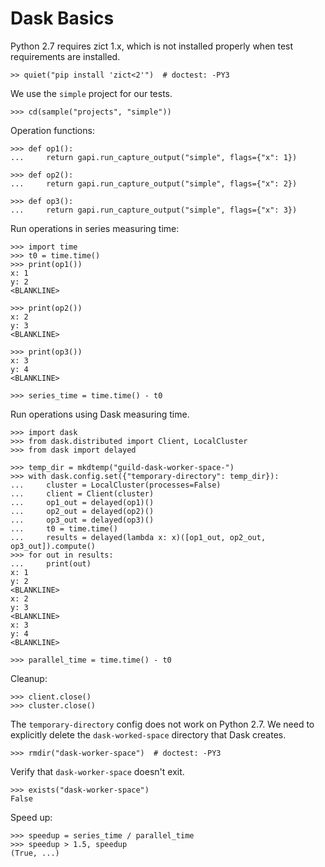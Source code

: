 # Dask Basics

Python 2.7 requires zict 1.x, which is not installed properly when
test requirements are installed.

    >> quiet("pip install 'zict<2'")  # doctest: -PY3

We use the `simple` project for our tests.

    >>> cd(sample("projects", "simple"))

Operation functions:

    >>> def op1():
    ...     return gapi.run_capture_output("simple", flags={"x": 1})

    >>> def op2():
    ...     return gapi.run_capture_output("simple", flags={"x": 2})

    >>> def op3():
    ...     return gapi.run_capture_output("simple", flags={"x": 3})

Run operations in series measuring time:

    >>> import time
    >>> t0 = time.time()
    >>> print(op1())
    x: 1
    y: 2
    <BLANKLINE>

    >>> print(op2())
    x: 2
    y: 3
    <BLANKLINE>

    >>> print(op3())
    x: 3
    y: 4
    <BLANKLINE>

    >>> series_time = time.time() - t0

Run operations using Dask measuring time.

    >>> import dask
    >>> from dask.distributed import Client, LocalCluster
    >>> from dask import delayed

    >>> temp_dir = mkdtemp("guild-dask-worker-space-")
    >>> with dask.config.set({"temporary-directory": temp_dir}):
    ...     cluster = LocalCluster(processes=False)
    ...     client = Client(cluster)
    ...     op1_out = delayed(op1)()
    ...     op2_out = delayed(op2)()
    ...     op3_out = delayed(op3)()
    ...     t0 = time.time()
    ...     results = delayed(lambda x: x)([op1_out, op2_out, op3_out]).compute()
    >>> for out in results:
    ...     print(out)
    x: 1
    y: 2
    <BLANKLINE>
    x: 2
    y: 3
    <BLANKLINE>
    x: 3
    y: 4
    <BLANKLINE>

    >>> parallel_time = time.time() - t0

Cleanup:

    >>> client.close()
    >>> cluster.close()

The `temporary-directory` config does not work on Python 2.7. We need
to explicitly delete the `dask-worked-space` directory that Dask
creates.

    >>> rmdir("dask-worker-space")  # doctest: -PY3

Verify that `dask-worker-space` doesn't exit.

    >>> exists("dask-worker-space")
    False

Speed up:

    >>> speedup = series_time / parallel_time
    >>> speedup > 1.5, speedup
    (True, ...)
